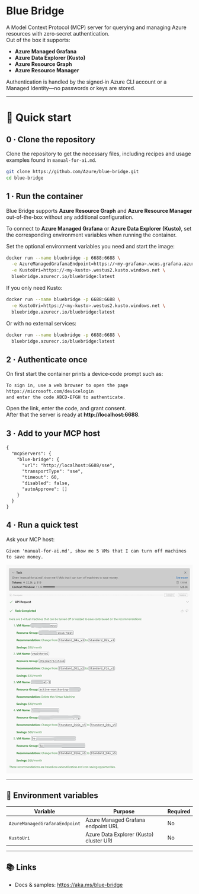 # Blue Bridge

A Model Context Protocol (MCP) server for querying and managing Azure resources with zero‑secret authentication.  
Out of the box it supports:

- **Azure Managed Grafana**
- **Azure Data Explorer (Kusto)**
- **Azure Resource Graph**
- **Azure Resource Manager**

Authentication is handled by the signed‑in Azure CLI account or a Managed Identity—no passwords or keys are stored.

---

# 🚀 Quick start

## 0 · Clone the repository

Clone the repository to get the necessary files, including recipes and usage examples found in `manual-for-ai.md`.

```bash
git clone https://github.com/Azure/blue-bridge.git
cd blue-bridge
```

## 1 · Run the container

Blue Bridge supports **Azure Resource Graph** and **Azure Resource Manager** out-of-the-box without any additional configuration.

To connect to **Azure Managed Grafana** or **Azure Data Explorer (Kusto)**, set the corresponding environment variables when running the container.

Set the optional environment variables you need and start the image:

```bash
docker run --name bluebridge -p 6688:6688 \
  -e AzureManagedGrafanaEndpoint=https://<my‑grafana>.wcus.grafana.azure.com \
  -e KustoUri=https://<my‑kusto>.westus2.kusto.windows.net \
  bluebridge.azurecr.io/bluebridge:latest
```

If you only need Kusto:

```bash
docker run --name bluebridge -p 6688:6688 \
  -e KustoUri=https://<my‑kusto>.westus2.kusto.windows.net \
  bluebridge.azurecr.io/bluebridge:latest
```

Or with no external services:

```bash
docker run --name bluebridge -p 6688:6688 \
  bluebridge.azurecr.io/bluebridge:latest
```

## 2 · Authenticate once

On first start the container prints a device‑code prompt such as:

```
To sign in, use a web browser to open the page https://microsoft.com/devicelogin
and enter the code ABCD‑EFGH to authenticate.
```

Open the link, enter the code, and grant consent.  
After that the server is ready at **http://localhost:6688**.

## 3 · Add to your MCP host

```jsonc
{
  "mcpServers": {
    "blue-bridge": {
      "url": "http://localhost:6688/sse",
      "transportType": "sse",
      "timeout": 60,
      "disabled": false,
      "autoApprove": []
    }
  }
}
```

## 4 · Run a quick test

Ask your MCP host:

```
Given 'manual-for-ai.md', show me 5 VMs that I can turn off machines to save money.
```

![Result](mcp-suggest-turn-off-vm-2504.png)

---

## 🔧 Environment variables

| Variable                                           | Purpose                                         | Required |
| -------------------------------------------------- | ----------------------------------------------- | -------- |
| `AzureManagedGrafanaEndpoint`   | Azure Managed Grafana endpoint URL              | No       |
| `KustoUri`          | Azure Data Explorer (Kusto) cluster URI         | No       |

---

## 📚 Links

- Docs & samples: https://aka.ms/blue-bridge
